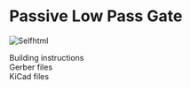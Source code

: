 # Passive Low Pass Gate

<img src="https://assets.bigcartel.com/product_images/375084781/DE09AD76-62A7-4DF5-8788-7A2FF7F03659.jpeg?auto=format&fit=max&w=200)" alt="Selfhtml">

Building instructions <br>
Gerber files  <br>
KiCad files


